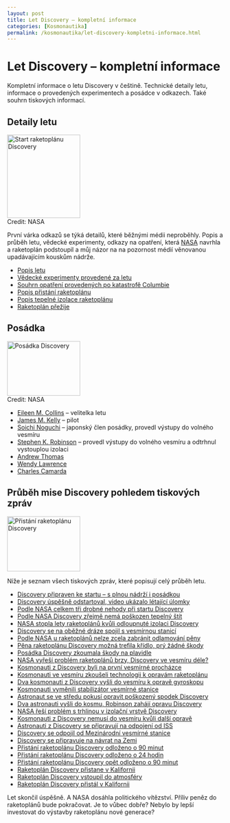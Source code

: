 ```yaml
---
layout: post
title: Let Discovery – kompletní informace
categories: [Kosmonautika]
permalink: /kosmonautika/let-discovery-kompletni-informace.html
---
```

# Let Discovery – kompletní informace

Kompletní informace o letu Discovery v češtině. Technické detaily letu, informace o provedených experimentech a posádce v odkazech. Také souhrn tiskových informací.

## Detaily letu

<div class="obry"><div class="leftbox"><img alt="Start raketoplánu Discovery" height="194" src="http://www.techblog.cz/images/start-discovery-souhrn.jpg" width="170"/></div>Credit: NASA</div> 

První várka odkazů se týká detailů, které běžnými médii neproběhly. Popis a průběh letu, vědecké experimenty, odkazy na opatření, která [NASA](http://www.techblog.cz/kosmonautika/nasa.html) navrhla a raketoplán podstoupil a můj názor na na pozornost médií věnovanou upadávajícím kouskům nádrže.

  * [Popis letu](http://mek.kosmo.cz/pil_lety/usa/sts/sts-114/index.htm#Popis)
  * [Vědecké experimenty provedené za letu](http://mek.kosmo.cz/pil_lety/usa/sts/sts-114/exp.htm)
  * [Souhrn opatření provedených po katastrofě Columbie](http://mek.kosmo.cz/pil_lety/usa/sts/sts-114/upravy.htm)
  * [Popis přistání raketoplánu](http://www.techblog.cz/kosmonautika/pristani-raketoplanu.html)
  * [Popis tepelné izolace raketoplánu](http://www.techblog.cz/kosmonautika/izolace-raketoplanu-zachranuje-zivoty.html)
  * [Raketoplán přežije](http://www.techblog.cz/kosmonautika/raketoplan-prezije-tepelna-izolace-vydrzi.html)



## Posádka

<div class="obry"><div class="leftbox"><img alt="Posádka Discovery" height="127" src="http://www.techblog.cz/images/posadka-discovery.jpg" width="170"/></div>Credit: NASA</div> 

  * [Eileen M. Collins](http://mek.kosmo.cz/bio/usa/00321.htm) – velitelka letu
  * [James M. Kelly](http://mek.kosmo.cz/bio/usa/00399.htm) – pilot
  * [Soichi Noguchi](http://mek.kosmo.cz/bio/ostatni/00435.htm) – japonský člen posádky, provedl výstupy do volného vesmíru
  * [Stephen K. Robinson](http://mek.kosmo.cz/bio/usa/00362.htm) – provedl výstupy do volného vesmíru a odtrhnul vystouplou izolaci
  * [Andrew Thomas](http://mek.kosmo.cz/bio/usa/00346.htm)
  * [Wendy Lawrence](http://mek.kosmo.cz/bio/usa/00323.htm)
  * [Charles Camarda](http://mek.kosmo.cz/bio/usa/00436.htm)



## Průběh mise Discovery pohledem tiskových zpráv

<div class="obry"><div class="leftbox"><img alt="Přistání raketoplánu Discovery" height="128" src="http://www.techblog.cz/images/pristani-discovery.jpg" width="170"/></div></div> 

Níže je seznam všech tiskových zpráv, které popisují celý průběh letu.

  * [Discovery připraven ke startu – s plnou nádrží i posádkou](http://www.ceskenoviny.cz/svet/index_view.php?id=140425)
  * [Discovery úspěšně odstartoval, video ukázalo létající úlomky](http://www.ceskenoviny.cz/svet/index_view.php?id=140447)
  * [Podle NASA celkem tři drobné nehody při startu Discovery](http://www.ceskenoviny.cz/svet/index_view.php?id=140503)
  * [Podle NASA Discovery zřejmě nemá poškozen tepelný štít](http://www.ceskenoviny.cz/svet/index_view.php?id=140671)
  * [NASA stopla lety raketoplánů kvůli odloupnuté izolaci Discovery](http://www.ceskenoviny.cz/svet/index_view.php?id=140687)
  * [Discovery se na oběžné dráze spojil s vesmírnou stanicí](http://www.ceskenoviny.cz/svet/index_view.php?id=140765)
  * [Podle NASA u raketoplánů nelze zcela zabránit odlamování pěny](http://www.ceskenoviny.cz/svet/index_view.php?id=140824)
  * [Pěna raketoplánu Discovery možná trefila křídlo, prý žádné škody](http://www.ceskenoviny.cz/svet/index_view.php?id=140878)
  * [Posádka Discovery zkoumala škody na plavidle](http://www.ceskenoviny.cz/svet/index_view.php?id=141051)
  * [NASA vyřeší problém raketoplánů brzy, Discovery ve vesmíru déle?](http://www.ceskenoviny.cz/svet/index_view.php?id=141066)
  * [Kosmonauti z Discovery byli na první vesmírné procházce](http://www.ceskenoviny.cz/svet/index_view.php?id=141120)
  * [Kosmonauti ve vesmíru zkoušeli technologii k opravám raketoplánu](http://www.ceskenoviny.cz/svet/index_view.php?id=141140)
  * [Dva kosmonauti z Discovery vyšli do vesmíru k opravě gyroskopu](http://www.ceskenoviny.cz/svet/index_view.php?id=141309)
  * [Kosmonauti vyměnili stabilizátor vesmírné stanice](http://www.ceskenoviny.cz/svet/index_view.php?id=141414)
  * [Astronaut se ve středu pokusí opravit poškozený spodek Discovery](http://www.ceskenoviny.cz/svet/index_view.php?id=141439)
  * [Dva astronauti vyšli do kosmu, Robinson zahájí opravu Discovery](http://www.ceskenoviny.cz/svet/index_view.php?id=141653)
  * [NASA řeší problém s trhlinou v izolační vrstvě Discovery](http://www.ceskenoviny.cz/svet/index_view.php?id=141777)
  * [Kosmonauti z Discovery nemusí do vesmíru kvůli další opravě](http://www.ceskenoviny.cz/svet/index_view.php?id=141904)
  * [Astronauti z Discovery se připravují na odpojení od ISS](http://www.ceskenoviny.cz/svet/index_view.php?id=142055)
  * [Discovery se odpojil od Mezinárodní vesmírné stanice](http://www.ceskenoviny.cz/svet/index_view.php?id=142089)
  * [Discovery se připravuje na návrat na Zemi](http://www.ceskenoviny.cz/svet/index_view.php?id=142192)
  * [Přistání raketoplánu Discovery odloženo o 90 minut](http://www.ceskenoviny.cz/svet/index_view.php?id=142287)
  * [Přistání raketoplánu Discovery odloženo o 24 hodin](http://www.ceskenoviny.cz/svet/index_view.php?id=142295)
  * [Přistání raketoplánu Discovery opět odloženo o 90 minut](http://www.ceskenoviny.cz/svet/index_view.php?id=142444)
  * [Raketoplán Discovery přistane v Kalifornii](http://www.ceskenoviny.cz/svet/index_view.php?id=142463)
  * [Raketoplán Discovery vstoupil do atmosféry](http://www.ceskenoviny.cz/svet/index_view.php?id=142499)
  * [Raketoplán Discovery přistál v Kalifornii](http://www.ceskenoviny.cz/svet/index_view.php?id=142502)



Let skončil úspěšně. A NASA dosáhla politického vítězství. Příliv peněz do raketoplánů bude pokračovat. Je to vůbec dobře? Nebylo by lepší investovat do výstavby raketoplánu nové generace?

